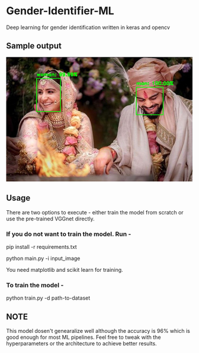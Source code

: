 # Gender-Identifier-ML
Deep learning for gender identification written in keras and opencv

<h2>Sample output</h2>

![](output.jpg)

<h2>Usage</h2>

<p>There are two options to execute - either train the model from scratch or use the pre-trained VGGnet directly.</p>

<h3>If you do not want to train the model. Run -</h3>
<p>pip install -r requirements.txt</p>
<p>python main.py -i input_image</p>
  
<p>You need matplotlib and scikit learn for training.</p>

<h3>To train the model -</h3>

<p>python train.py -d path-to-dataset</p>  

<h2>NOTE</h2>

<p>This model dosen't genearalize well although the accuracy is 96% which is good enough for most ML pipelines. Feel free to tweak with  the hyperparameters or the architecture to achieve better results.</p>




